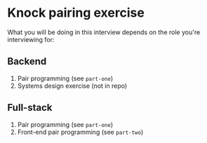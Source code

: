 # Knock pairing exercise

What you will be doing in this interview depends on the role you're interviewing for:

## Backend

1. Pair programming (see `part-one`)
2. Systems design exercise (not in repo)

## Full-stack

1. Pair programming (see `part-one`)
2. Front-end pair programming (see `part-two`)
